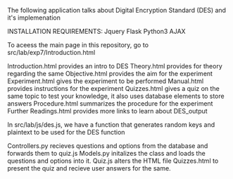 The following application talks about Digital Encryption Standard (DES) and it's implemenation

INSTALLATION REQUIREMENTS:
 	Jquery
	Flask
	Python3
	AJAX

To aceess the main page in this repository, go to src/lab/exp7/Introduction.html



Introduction.html provides an intro to DES
Theory.html provides for theory regarding the same
Objective.html provides the aim for the experiment
Experiment.html gives the experiment to be performed
Manual.html provides instructions for the experiment
Quizzes.html gives a quiz on the same topic to test your knowledge, it also uses database elements to store answers
Procedure.html summarizes the procedure for the experiment  
Further Readings.html provides more links to learn about DES_output

In src/lab/js/des.js, we have a function that generates random keys and plaintext to be used for the DES function

Controllers.py recieves questions and options from the database and forwards them to quiz.js
Models.py initalizes the class and loads the questions and options into it.
Quiz.js alters the HTML file Quizzes.html to present the quiz and recieve user answers for the same.
